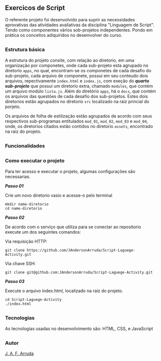 ## Exercicos de Script
O referente projeto foi desenvolvido para suprir as necessidades aprovativas das atividades avaliativas da disciplina "Linguagem de Script". Tendo como componentes vários sob-projetos independentes. Pondo em prática os conceitos adiquiridos no desemvolver do curso.
##

### Estrutura básica
A estrutura do projeto consite, com relação ao diretorio, em uma organização por componetes, onde cada sub-projeto esta agrupado no diretorio ```apps```, no qual, encontram-se os componetes de cada desafio do sub-projeto, cada arquivo de componete, possuí em seu conteudo dois arquivos, repectivamente ```index.html``` e  ```index.js```, com exeção do ***quarto sub-projeto*** que possuí um diretorio extra, chamado ```modules```, que contém um arquivo modúlo ```lista.js```. Além do diretório ```apps```, há o ```docs```, que contém os arquivos das questões de cada desafio dos sub-projetos. Estes dois diretorios estão agrupados no diretorio ```src``` localizado na raiz princial do porjeto.

Os arquivos de folha de estilização estão agrupados de acordo com seus respectivos sub-programas entitulados ```mod_01```, ```mod_02```, ```mod_03``` e ```mod_04```, onde, os diretorios citados estão contidos no diretorio ```assets```, encontrado na raiz do projeto.
##

### Funcionalidades

##

### Como executar o projeto
Para ter acesso e executar o projeto, algumas configurações são necessarias.

***Passo 01***

Crie um novo diretorio vasio e acesse-o pelo terminal
```
mkdir name-diretorio
cd name-diretorio
```

***Passo 02***

De acordo com o serviço que utiliza para se conectar ao repositorio execute um dos seguintes comandos:

Via requisição HTTP:
``` 
git clone https://github.com/JAndersonArruda/Script-Laguege-Activity.git
```
Via chave SSH:
``` 
git clone git@github.com:JAndersonArruda/Script-Laguege-Activity.git
```

***Passo 03***

Execute o arquivo index.html, localizado na raiz do projeto.
```
cd Script-Laguege-Activity
./index.html
```
##

### Tecnologias 
As tecnologias usadas no desenvolvimento são: HTML, CSS, e JavaScript
##

### Autor
[J. A. F. Arruda](https://github.com/JAndersonArruda/)

